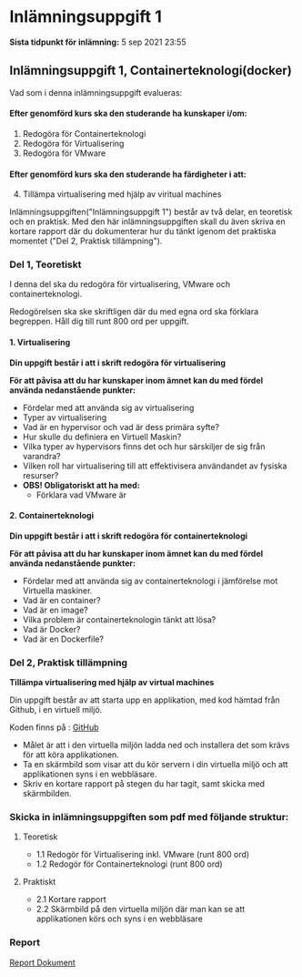 # Inlämningsuppgift 1

__Sista tidpunkt för inlämning:__ 5 sep 2021 23:55

## Inlämningsuppgift 1, Containerteknologi(docker)

Vad som i denna inlämningsuppgift evalueras:

#### Efter genomförd kurs ska den studerande ha kunskaper i/om:

1. Redogöra för Containerteknologi
2. Redogöra för Virtualisering
3. Redogöra för VMware

#### Efter genomförd kurs ska den studerande ha färdigheter i att:

4. Tillämpa virtualisering med hjälp av viritual machines

Inlämningsuppgiften("Inlämningsuppgift 1") består av två delar, en teoretisk och en praktisk. Med den här
inlämningsuppgiften skall du även skriva en kortare rapport där du dokumenterar hur du tänkt igenom det praktiska
momentet ("Del 2, Praktisk tillämpning").

### Del 1, Teoretiskt

I denna del ska du redogöra för virtualisering, VMware och containerteknologi.

Redogörelsen ska ske skriftligen där du med egna ord ska förklara begreppen. Håll dig till runt 800 ord per uppgift.

#### 1. Virtualisering

__Din uppgift består i att i skrift redogöra för virtualisering__

__För att påvisa att du har kunskaper inom ämnet kan du med fördel använda nedanstående punkter:__

- Fördelar med att använda sig av virtualisering
- Typer av virtualisering
- Vad är en hypervisor och vad är dess primära syfte?
- Hur skulle du definiera en Virtuell Maskin?
- Vilka typer av hypervisors finns det och hur särskiljer de sig från varandra?
- Vilken roll har virtualisering till att effektivisera användandet av fysiska resurser?
- __OBS! Obligatoriskt att ha med:__
    - Förklara vad VMware är

#### 2. Containerteknologi

__Din uppgift består i att i skrift redogöra för containerteknologi__

__För att påvisa att du har kunskaper inom ämnet kan du med fördel använda nedanstående punkter:__

- Fördelar med att använda sig av containerteknologi i jämförelse mot Virtuella maskiner.
- Vad är en container?
- Vad är en image?
- Vilka problem är containerteknologin tänkt att lösa?
- Vad är Docker?
- Vad är en Dockerfile?

### Del 2, Praktisk tillämpning

__Tillämpa virtualisering med hjälp av virtual machines__

Din uppgift består av att starta upp en applikation, med kod hämtad från Github, i en virtuell miljö.

Koden finns på : [GitHub](https://github.com/AlexisFlach/my-cool-portfolio.git)

- Målet är att i den virtuella miljön ladda ned och installera det som krävs för att köra applikationen.
- Ta en skärmbild som visar att du kör servern i din virtuella miljö och att applikationen syns i en webbläsare.
- Skriv en kortare rapport på stegen du har tagit, samt skicka med skärmbilden.

### Skicka in inlämningsuppgiften som pdf med följande struktur:

1. Teoretisk
    - 1.1 Redogör för Virtualisering inkl. VMware (runt 800 ord)
    - 1.2 Redogör för Containerteknologi (runt 800 ord)

2. Praktiskt
    - 2.1 Kortare rapport
    - 2.2 Skärmbild på den virtuella miljön där man kan se att applikationen körs och syns i en webbläsare

### Report

[Report Dokument](Report.md)